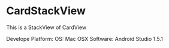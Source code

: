# CardStackView
This is a StackView of CardView

Develope Platform:
OS: Mac OSX
Software: Android Studio 1.5.1
